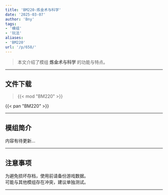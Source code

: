 ```yaml
---
title: 'BM220-炼金术与科学'
date: '2025-03-07'
author: 'Bny'
tags:
- '模组'
- '玩法'
aliases:
- 'BM220'
url: '/p/658/'
---
```


> 本文介绍了模组 **炼金术与科学** 的功能与特点。

---

## 文件下载  

> {{< mod "BM220" >}}  

{{< pan "BM220" >}}  

---

## 模组简介

>  
内容有待更新...  

---

## 注意事项

>  
为避免损坏存档，使用前请备份游戏数据。  
可能与其他模组存在冲突，建议单独测试。  

---

